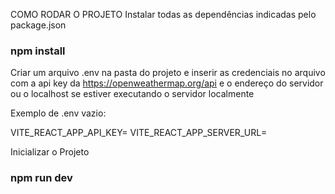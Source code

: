 COMO RODAR O PROJETO
Instalar todas as dependências indicadas pelo package.json
### npm install

Criar um arquivo .env na pasta do projeto e inserir as credenciais no arquivo com a api key da https://openweathermap.org/api e o endereço do servidor ou o localhost se estiver executando o servidor localmente

Exemplo de .env vazio:

VITE_REACT_APP_API_KEY=
VITE_REACT_APP_SERVER_URL=

Inicializar o Projeto
### npm run dev


